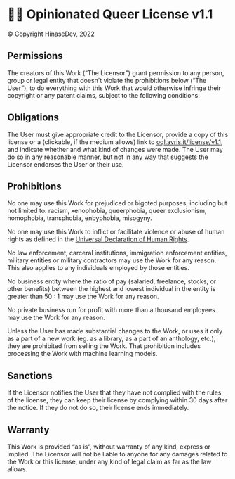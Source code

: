 # 🏳️‍🌈 Opinionated Queer License v1.1

© Copyright HinaseDev, 2022

## Permissions

The creators of this Work (“The Licensor”) grant permission
to any person, group or legal entity that doesn't violate the prohibitions below (“The User”),
to do everything with this Work that would otherwise infringe their copyright or any patent claims,
subject to the following conditions:

## Obligations

The User must give appropriate credit to the Licensor,
provide a copy of this license or a (clickable, if the medium allows) link to
[oql.avris.it/license/v1.1](https://oql.avris.it/license/v1.1),
and indicate whether and what kind of changes were made.
The User may do so in any reasonable manner,
but not in any way that suggests the Licensor endorses the User or their use.

## Prohibitions

No one may use this Work for prejudiced or bigoted purposes, including but not limited to:
racism, xenophobia, queerphobia, queer exclusionism, homophobia, transphobia, enbyphobia, misogyny.

No one may use this Work to inflict or facilitate violence or abuse of human rights as defined in the
[Universal Declaration of Human Rights](https://www.un.org/en/about-us/universal-declaration-of-human-rights).

No law enforcement, carceral institutions, immigration enforcement entities, military entities or military contractors
may use the Work for any reason. This also applies to any individuals employed by those entities.

No business entity where the ratio of pay (salaried, freelance, stocks, or other benefits)
between the highest and lowest individual in the entity is greater than 50 : 1
may use the Work for any reason.

No private business run for profit with more than a thousand employees
may use the Work for any reason.

Unless the User has made substantial changes to the Work,
or uses it only as a part of a new work (eg. as a library, as a part of an anthology, etc.),
they are prohibited from selling the Work.
That prohibition includes processing the Work with machine learning models.

## Sanctions

If the Licensor notifies the User that they have not complied with the rules of the license,
they can keep their license by complying within 30 days after the notice.
If they do not do so, their license ends immediately.

## Warranty

This Work is provided “as is”, without warranty of any kind, express or implied.
The Licensor will not be liable to anyone for any damages related to the Work or this license,
under any kind of legal claim as far as the law allows.
